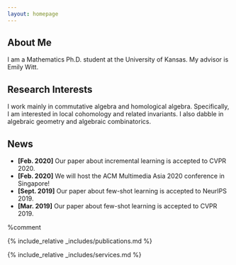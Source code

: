 ```yaml
---
layout: homepage
---
```


## About Me

I am a Mathematics Ph.D. student at the University of Kansas. My advisor is Emily Witt.  

## Research Interests

I work mainly in commutative algebra and homological algebra. Specifically, I am interested in local cohomology and related invariants. I also dabble in algebraic geometry and algebraic combinatorics.

## News

- **[Feb. 2020]** Our paper about incremental learning is accepted to CVPR 2020.
- **[Feb. 2020]** We will host the ACM Multimedia Asia 2020 conference in Singapore!
- **[Sept. 2019]** Our paper about few-shot learning is accepted to NeurIPS 2019.
- **[Mar. 2019]** Our paper about few-shot learning is accepted to CVPR 2019.

%comment

{% include_relative _includes/publications.md %}

{% include_relative _includes/services.md %}
